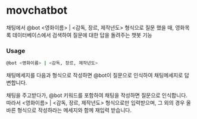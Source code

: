 # movchatbot
채팅에서 @bot <영화이름> | <감독, 장르, 제작년도> 형식으로 질문 했을 때, 영화목록 데이터베이스에서 검색하여 질문에 대한 답을 돌려주는 챗봇 기능 

### Usage

```bash
@bot <영화이름> | <감독, 장르, 제작년도>
```

채팅메세지를 다음과 형식으로 작성하면 @bot이 질문으로 인식하여 채팅메세지로 답변합니다.

채팅을 주고받다가, @bot 키워드를 포함하여 채팅을 작성하면 질문으로 인식합니다.  
따라서  <영화이름> | <감독, 장르, 제작년도> 형식으로만 입력받으며, 그 외의 경우 올바른 형식으로 작성하라는 메세지와 함께 재입력 받습니다.
